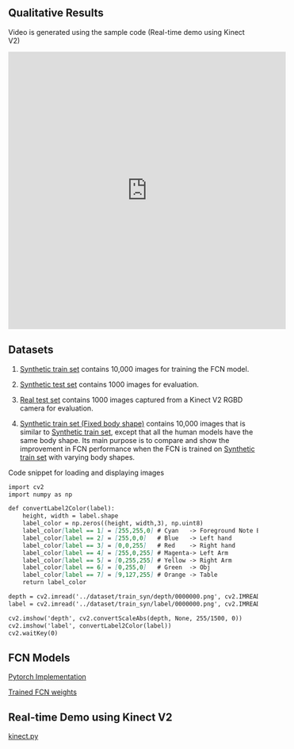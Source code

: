 ## Qualitative Results
Video is generated using the sample code (Real-time demo using Kinect V2)
<iframe width="560" height="560" src="https://www.youtube.com/embed/SNuUrp2QiqY" frameborder="0" allow="accelerometer; autoplay; encrypted-media; gyroscope; picture-in-picture" allowfullscreen></iframe>

## Datasets
1) [Synthetic train set](https://github.com/gmntu/semseg/tree/master/dataset/train_syn) contains 10,000 images for training the FCN model.

2) [Synthetic test set](https://github.com/gmntu/semseg/tree/master/dataset/test_syn) contains 1000 images for evaluation.

3) [Real test set](https://github.com/gmntu/semseg/tree/master/dataset/test_kv2) contains 1000 images captured from a Kinect V2 RGBD camera for evaluation.

4) [Synthetic train set (Fixed body shape)](https://github.com/gmntu/semseg/tree/master/dataset/train_fixbody_syn) contains 10,000 images that is similar to [Synthetic train set](https://github.com/gmntu/semseg/tree/master/dataset/train_syn), except that all the human models have the same body shape. Its main purpose is to compare and show the improvement in FCN performance when the FCN is trained on [Synthetic train set](https://github.com/gmntu/semseg/tree/master/dataset/train_syn) with varying body shapes.


Code snippet for loading and displaying images

```markdown
import cv2
import numpy as np

def convertLabel2Color(label):
	height, width = label.shape
	label_color = np.zeros((height, width,3), np.uint8)
	label_color[label == 1] = [255,255,0] # Cyan   -> Foreground Note BGR
	label_color[label == 2] = [255,0,0]   # Blue   -> Left hand
	label_color[label == 3] = [0,0,255]   # Red    -> Right hand
	label_color[label == 4] = [255,0,255] # Magenta-> Left Arm
	label_color[label == 5] = [0,255,255] # Yellow -> Right Arm
	label_color[label == 6] = [0,255,0]   # Green  -> Obj    
	label_color[label == 7] = [9,127,255] # Orange -> Table    
	return label_color

depth = cv2.imread('../dataset/train_syn/depth/0000000.png', cv2.IMREAD_ANYDEPTH)
label = cv2.imread('../dataset/train_syn/label/0000000.png', cv2.IMREAD_GRAYSCALE)

cv2.imshow('depth', cv2.convertScaleAbs(depth, None, 255/1500, 0))
cv2.imshow('label', convertLabel2Color(label))
cv2.waitKey(0)
```

## FCN Models
[Pytorch Implementation](https://github.com/gmntu/hoseg/blob/master/code/model.py)

[Trained FCN weights](https://github.com/gmntu/hoseg/blob/master/code/model_FCN_NEW.pkl)

## Real-time Demo using Kinect V2
[kinect.py](https://github.com/gmntu/hoseg/blob/master/code/kinect.py)
